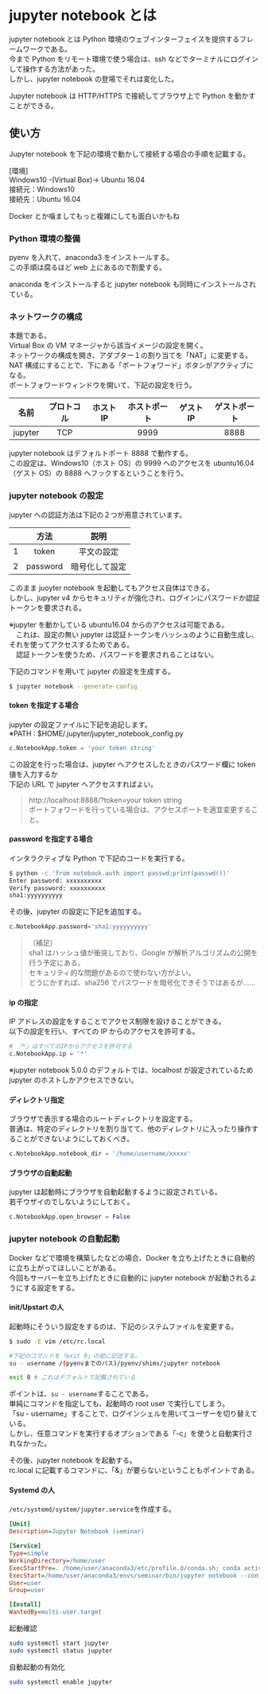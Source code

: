 # jupyter notebook とは

jupyter notebook とは Python 環境のウェブインターフェイスを提供するフレームワークである。  
今まで Python をリモート環境で使う場合は、ssh などでターミナルにログインして操作する方法があった。  
しかし、jupyter notebook の登場でそれは変化した。

Jupyter notebook は HTTP/HTTPS で接続してブラウザ上で Python を動かすことができる。

## 使い方

Jupyter notebook を下記の環境で動かして接続する場合の手順を記載する。

[環境]  
Windows10 -(Virtual Box)-> Ubuntu 16.04  
接続元：Windows10  
接続先：Ubuntu 16.04

Docker とか噛ましてもっと複雑にしても面白いかもね

### Python 環境の整備

pyenv を入れて、anaconda3 をインストールする。  
この手順は腐るほど web 上にあるので割愛する。

anaconda をインストールすると jupyter notebook も同時にインストールされている。

### ネットワークの構成

本題である。  
Virtual Box の VM マネージャから該当イメージの設定を開く。  
ネットワークの構成を開き、アダプター１の割り当てを「NAT」に変更する。  
NAT 構成にすることで、下にある「ポートフォワード」ボタンがアクティブになる。  
ポートフォワードウィンドウを開いて、下記の設定を行う。

|  名前   | プロトコル | ホスト IP | ホストポート | ゲスト IP | ゲストポート |
| :-----: | :--------: | :-------: | :----------: | :-------: | :----------: |
| jupyter |    TCP     |           |     9999     |           |     8888     |

jupyter notebook はデフォルトポート 8888 で動作する。  
この設定は、Windows10（ホスト OS）の 9999 へのアクセスを ubuntu16.04（ゲスト OS）の 8888 へフックするということを行う。

### jupyter notebook の設定

jupyter への認証方法は下記の２つが用意されています。

|     |   方法   |      説明      |
| :-: | :------: | :------------: |
|  1  |  token   |   平文の設定   |
|  2  | password | 暗号化して設定 |

このまま juoyter notebook を起動してもアクセス自体はできる。  
しかし、jupyter v4 からセキュリティが強化され、ログインにパスワードか認証トークンを要求される。

※jupyter を動かしている ubuntu16.04 からのアクセスは可能である。  
　これは、設定の無い jupyter は認証トークンをハッシュのように自動生成し、それを使ってアクセスするためである。  
　認証トークンを使うため、パスワードを要求されることはない。

下記のコマンドを用いて jupyter の設定を生成する。

```bash
$ jupyter notebook --generate-config
```

#### token を指定する場合

jupyter の設定ファイルに下記を追記します。  
※PATH : \$HOME/.jupyter/jupyter_notebook_config.py

```python:$HOME/.jupyter/jupyter_notebook_config.py
c.NotebookApp.token = 'your token string'
```

この設定を行った場合は、jupyter へアクセスしたときのパスワード欄に token 値を入力するか  
下記の URL で jupyter へアクセスすればよい。

> http&#58;//localhost:8888/?token=your token string  
> ポートフォワードを行っている場合は、アクセスポートを適宜変更すること。

#### password を指定する場合

インタラクティブな Python で下記のコードを実行する。

```bash
$ python -c 'from notebook.auth import passwd;print(passwd())'
Enter password: xxxxxxxxxx
Verify password: xxxxxxxxxx
sha1:yyyyyyyyyy
```

その後、jupyter の設定に下記を追加する。

```python
c.NotebookApp.password='sha1:yyyyyyyyyy'
```

> （補足）  
> sha1 はハッシュ値が衝突しており、Google が解析アルゴリズムの公開を行う予定にある。  
> セキュリティ的な問題があるので使わない方がよい。  
> どうにかすれば、sha256 でパスワードを暗号化できそうではあるが……

#### ip の指定

IP アドレスの設定をすることでアクセス制限を設けることができる。  
以下の設定を行い、すべての IP からのアクセスを許可する。

```python
# 「*」はすべてのIPからアクセスを許可する
c.NotebookApp.ip = '*'
```

※jupyter notebook 5.0.0 のデフォルトでは、localhost が設定されているため jupyter のホストしかアクセスできない。

#### ディレクトリ指定

ブラウザで表示する場合のルートディレクトリを設定する。  
普通は、特定のディレクトリを割り当てて、他のディレクトリに入ったり操作することができないようにしておくべき。

```python
c.NotebookApp.notebook_dir = '/home/username/xxxxx'
```

#### ブラウザの自動起動

jupyter は起動時にブラウザを自動起動するように設定されている。  
若干ウザイのでしないようにしておく。

```python
c.NotebookApp.open_browser = False
```

### jupyter notebook の自動起動

Docker などで環境を構築したなどの場合、Docker を立ち上げたときに自動的に立ち上がってほしいことがある。  
今回もサーバーを立ち上げたときに自動的に jupyter notebook が起動されるようにする設定をする。

#### init/Upstart の人

起動時にそういう設定をするのは、下記のシステムファイルを変更する。

```bash
$ sudo -E vim /etc/rc.local
```

```bash rc.local
#下記のコマンドを「exit 0」の前に記述する。
su - username /(pyenvまでのパス)/pyenv/shims/jupyter notebook

exit 0 # これはデフォルトで記載されている
```

ポイントは、`su - username`することである。  
単純にコマンドを指定しても、起動時の root user で実行してしまう。  
「su - username」することで、ログインシェルを用いてユーザーを切り替えている。  
しかし、任意コマンドを実行するオプションである「-c」を使うと自動実行されなかった。

その後、jupyter notebook を起動する。  
rc.local に記載するコマンドに、「&」が要らないということもポイントである。

#### Systemd の人

`/etc/systemd/system/jupyter.service`を作成する。

```ini /etc/systemd/system/jupyter.service
[Unit]
Description=Jupyter Notebook (seminar)

[Service]
Type=simple
WorkingDirectory=/home/user
ExecStartPre=. /home/user/anaconda3/etc/profile.d/conda.sh; conda activate seminar
ExecStart=/home/user/anaconda3/envs/seminar/bin/jupyter notebook --config=/home/user/.jupyter/jupyter_notebook_config.py
User=user
Group=user

[Install]
WantedBy=multi-user.target
```

起動確認

```bash
sudo systemctl start jupyter
sudo systemctl status jupyter
```

自動起動の有効化

```bash
sudo systemctl enable jupyter
```
